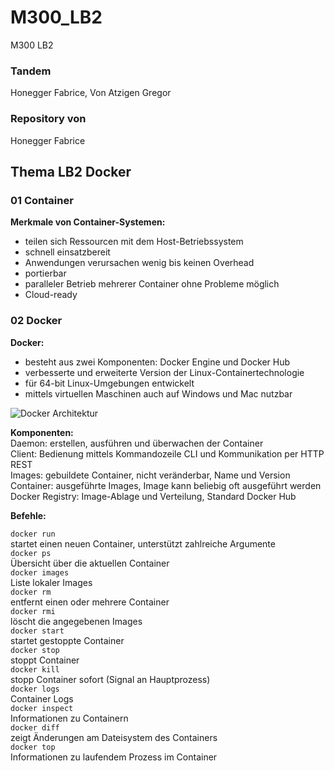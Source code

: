 # M300_LB2
M300 LB2
### Tandem
Honegger Fabrice, Von Atzigen Gregor
### Repository von
Honegger Fabrice

## Thema LB2 Docker
### 01 Container
**Merkmale von Container-Systemen:** <br>
 * teilen sich Ressourcen mit dem Host-Betriebssystem
 * schnell einsatzbereit
 * Anwendungen verursachen wenig bis keinen Overhead
 * portierbar
 * paralleler Betrieb mehrerer Container ohne Probleme möglich
 * Cloud-ready

### 02 Docker
**Docker:** <br>
* besteht aus zwei Komponenten: Docker Engine und Docker Hub
* verbesserte und erweiterte Version der Linux-Containertechnologie
* für 64-bit Linux-Umgebungen entwickelt
* mittels virtuellen Maschinen auch auf Windows und Mac nutzbar

![](http://iotkit.mc-b.ch/tbz/M300V3/html/40-Container/images/DockerArchitektur.png  "Docker Architektur") 

**Komponenten:** <br>
Daemon:             erstellen, ausführen und überwachen der Container<br>
Client:             Bedienung mittels Kommandozeile CLI und Kommunikation per HTTP REST<br>
Images:             gebuildete Container, nicht veränderbar, Name und Version<br>
Container:          ausgeführte Images, Image kann beliebig oft ausgeführt werden<br>
Docker Registry:    Image-Ablage und Verteilung, Standard Docker Hub<br>

**Befehle:**

`docker run`<br>
startet einen neuen Container, unterstützt zahlreiche Argumente<br>
`docker ps`<br>
Übersicht über die aktuellen Container<br>
`docker images`<br>
Liste lokaler Images<br>
`docker rm`<br>
entfernt einen oder mehrere Container<br>
`docker rmi`<br>
löscht die angegebenen Images<br>
`docker start`<br>
startet gestoppte Container<br>
`docker stop`<br>
stoppt Container<br>
`docker kill`<br>
stopp Container sofort (Signal an Hauptprozess)<br>
`docker logs`<br>
Container Logs<br>
`docker inspect`<br>
Informationen zu Containern<br>
`docker diff`<br>
zeigt Änderungen am Dateisystem des Containers<br>
`docker top`<br>
Informationen zu laufendem Prozess im Container<br>